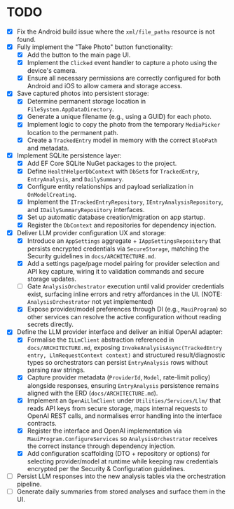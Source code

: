 # TODO

- [x] Fix the Android build issue where the `xml/file_paths` resource is not found.
- [x] Fully implement the "Take Photo" button functionality:
    - [x] Add the button to the main page UI.
    - [x] Implement the `Clicked` event handler to capture a photo using the device's camera.
    - [x] Ensure all necessary permissions are correctly configured for both Android and iOS to allow camera and storage access.
- [x] Save captured photos into persistent storage:
  - [x] Determine permanent storage location in `FileSystem.AppDataDirectory`.
  - [x] Generate a unique filename (e.g., using a GUID) for each photo.
  - [x] Implement logic to copy the photo from the temporary `MediaPicker` location to the permanent path.
  - [x] Create a `TrackedEntry` model in memory with the correct `BlobPath` and metadata.
- [x] Implement SQLite persistence layer:
  - [x] Add EF Core SQLite NuGet packages to the project.
  - [x] Define `HealthHelperDbContext` with `DbSet`s for `TrackedEntry`, `EntryAnalysis`, and `DailySummary`.
  - [x] Configure entity relationships and payload serialization in `OnModelCreating`.
  - [x] Implement the `ITrackedEntryRepository`, `IEntryAnalysisRepository`, and `IDailySummaryRepository` interfaces.
  - [x] Set up automatic database creation/migration on app startup.
  - [x] Register the `DbContext` and repositories for dependency injection.
- [x] Deliver LLM provider configuration UX and storage:
  - [x] Introduce an `AppSettings` aggregate + `IAppSettingsRepository` that persists encrypted credentials via `SecureStorage`, matching the Security guidelines in `docs/ARCHITECTURE.md`.
  - [x] Add a settings page/page model pairing for provider selection and API key capture, wiring it to validation commands and secure storage updates.
  - [ ] Gate `AnalysisOrchestrator` execution until valid provider credentials exist, surfacing inline errors and retry affordances in the UI. (NOTE: `AnalysisOrchestrator` not yet implemented)
  - [x] Expose provider/model preferences through DI (e.g., `MauiProgram`) so other services can resolve the active configuration without reading secrets directly.
- [x] Define the LLM provider interface and deliver an initial OpenAI adapter:
  - [x] Formalise the `ILLmClient` abstraction referenced in `docs/ARCHITECTURE.md`, exposing `InvokeAnalysisAsync(TrackedEntry entry, LlmRequestContext context)` and structured result/diagnostic types so orchestrators can persist `EntryAnalysis` rows without parsing raw strings.
  - [x] Capture provider metadata (`ProviderId`, `Model`, rate-limit policy) alongside responses, ensuring `EntryAnalysis` persistence remains aligned with the ERD (`docs/ARCHITECTURE.md`).
  - [x] Implement an `OpenAiLlmClient` under `Utilities/Services/Llm/` that reads API keys from secure storage, maps internal requests to OpenAI REST calls, and normalises error handling into the interface contracts.
  - [x] Register the interface and OpenAI implementation via `MauiProgram.ConfigureServices` so `AnalysisOrchestrator` receives the correct instance through dependency injection.
  - [x] Add configuration scaffolding (DTO + repository or options) for selecting provider/model at runtime while keeping raw credentials encrypted per the Security & Configuration guidelines.
- [ ] Persist LLM responses into the new analysis tables via the orchestration pipeline.
- [ ] Generate daily summaries from stored analyses and surface them in the UI.
